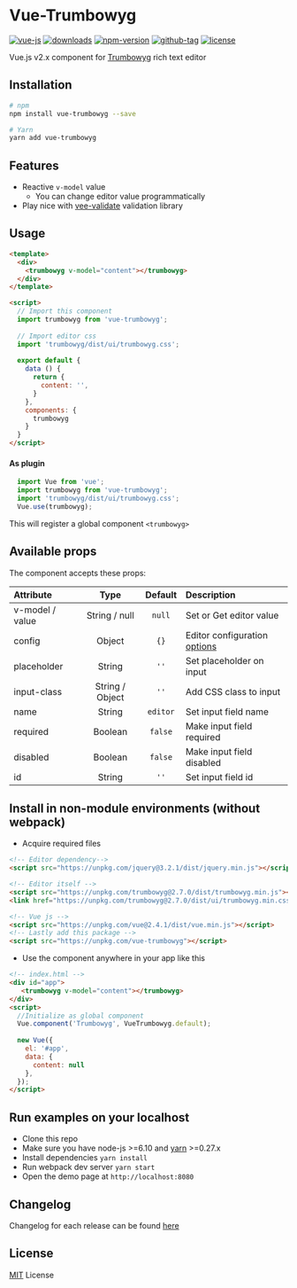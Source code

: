# Vue-Trumbowyg

[![vue-js](https://img.shields.io/badge/vue.js-2.x-brightgreen.svg?maxAge=604800)](https://vuejs.org/)
[![downloads](https://img.shields.io/npm/dt/vue-trumbowyg.svg)](https://www.npmjs.com/package/vue-trumbowyg)
[![npm-version](https://img.shields.io/npm/v/vue-trumbowyg.svg)](https://www.npmjs.com/package/vue-trumbowyg)
[![github-tag](https://img.shields.io/github/tag/ankurk91/vue-trumbowyg.svg?maxAge=1800)](https://github.com/ankurk91/vue-trumbowyg/)
[![license](https://img.shields.io/github/license/ankurk91/vue-trumbowyg.svg?maxAge=1800)]()

Vue.js v2.x component for [Trumbowyg](https://alex-d.github.com/Trumbowyg) rich text editor

## Installation
```bash
# npm
npm install vue-trumbowyg --save

# Yarn
yarn add vue-trumbowyg
```

## Features
* Reactive ``v-model`` value
    - You can change editor value programmatically 
* Play nice with [vee-validate](https://github.com/logaretm/vee-validate) validation library

    
## Usage
```html
<template>
  <div>
    <trumbowyg v-model="content"></trumbowyg>
  </div>
</template>

<script>  
  // Import this component
  import trumbowyg from 'vue-trumbowyg';
  
  // Import editor css
  import 'trumbowyg/dist/ui/trumbowyg.css';
   
  export default {    
    data () {
      return {
        content: '',       
      }
    },
    components: {
      trumbowyg
    }
  }
</script>
```

#### As plugin
```js
  import Vue from 'vue';
  import trumbowyg from 'vue-trumbowyg';
  import 'trumbowyg/dist/ui/trumbowyg.css';
  Vue.use(trumbowyg);
```
This will register a global component `<trumbowyg>` 

## Available props
The component accepts these props:

| Attribute       | Type               | Default               | Description      |
| :---            |  :---:             | :---:                 | :---             |
| v-model / value | String / null      | `null`                | Set or Get editor value |
| config          | Object             | `{}`                  | Editor configuration [options](http://alex-d.github.io/Trumbowyg/documentation.html#basic-options)|
| placeholder     | String             | `''`                  | Set placeholder on input |
| input-class     | String / Object    | `''`                  | Add CSS class to input  |
| name            | String             | `editor`              | Set input field name  |
| required        | Boolean            | `false`               | Make input field required |
| disabled        | Boolean            | `false`               | Make input field disabled |
| id              | String             | `''`                  | Set input field id |

## Install in non-module environments (without webpack)
* Acquire required files
```html
<!-- Editor dependency-->
<script src="https://unpkg.com/jquery@3.2.1/dist/jquery.min.js"></script>

<!-- Editor itself -->
<script src="https://unpkg.com/trumbowyg@2.7.0/dist/trumbowyg.min.js"></script>
<link href="https://unpkg.com/trumbowyg@2.7.0/dist/ui/trumbowyg.min.css" rel="stylesheet">

<!-- Vue js -->
<script src="https://unpkg.com/vue@2.4.1/dist/vue.min.js"></script>
<!-- Lastly add this package -->
<script src="https://unpkg.com/vue-trumbowyg"></script>
```
* Use the component anywhere in your app like this
```html
<!-- index.html -->
<div id="app">  
   <trumbowyg v-model="content"></trumbowyg>  
</div>
<script>
  //Initialize as global component
  Vue.component('Trumbowyg', VueTrumbowyg.default);
  
  new Vue({
    el: '#app',
    data: {
      content: null
    },    
  });
</script>
```

## Run examples on your localhost
* Clone this repo
* Make sure you have node-js >=6.10 and [yarn](https://yarnpkg.com) >=0.27.x
* Install dependencies
``
yarn install
``
* Run webpack dev server
``
yarn start
``
* Open the demo page at ``http://localhost:8080``

## Changelog
Changelog for each release can be found [here](CHANGELOG.md)

## License
[MIT](LICENSE.txt) License
